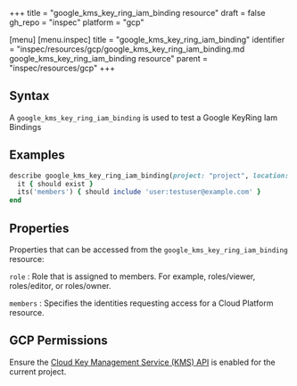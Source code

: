 +++
title = "google_kms_key_ring_iam_binding resource"
draft = false
gh_repo = "inspec"
platform = "gcp"

[menu]
  [menu.inspec]
    title = "google_kms_key_ring_iam_binding"
    identifier = "inspec/resources/gcp/google_kms_key_ring_iam_binding.md google_kms_key_ring_iam_binding resource"
    parent = "inspec/resources/gcp"
+++

## Syntax

A `google_kms_key_ring_iam_binding` is used to test a Google KeyRing Iam Bindings

## Examples

```ruby
describe google_kms_key_ring_iam_binding(project: "project", location: "location", key_ring_name: "key_ring_name", role: "roles/editor") do
  it { should exist }
  its('members') { should include 'user:testuser@example.com' }
end
```

## Properties

Properties that can be accessed from the `google_kms_key_ring_iam_binding` resource:

`role`
: Role that is assigned to members. For example, roles/viewer, roles/editor, or roles/owner.

`members`
: Specifies the identities requesting access for a Cloud Platform resource.

## GCP Permissions

Ensure the [Cloud Key Management Service (KMS) API](https://console.cloud.google.com/apis/library/cloudkms.googleapis.com/) is enabled for the current project.
